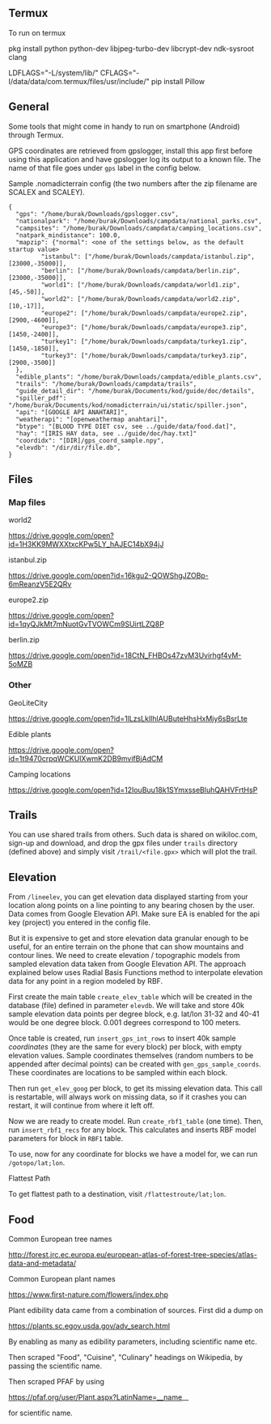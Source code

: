 
## Termux

To run on termux

pkg install python python-dev libjpeg-turbo-dev libcrypt-dev ndk-sysroot clang

LDFLAGS="-L/system/lib/" CFLAGS="-I/data/data/com.termux/files/usr/include/" pip install Pillow

## General

Some tools that might come in handy to run on smartphone (Android)
through Termux. 

GPS coordinates are retrieved from gpslogger, install this app first
before using this application and have gpslogger log
its output to a known file. The name of that file goes
under `gps` label in the config below.

Sample .nomadicterrain config (the two numbers after the zip filename are SCALEX and SCALEY). 

```
{
  "gps": "/home/burak/Downloads/gpslogger.csv",
  "nationalpark": "/home/burak/Downloads/campdata/national_parks.csv",
  "campsites": "/home/burak/Downloads/campdata/camping_locations.csv",
  "natpark_mindistance": 100.0,
  "mapzip": {"normal": <one of the settings below, as the default startup value>
	     "istanbul": ["/home/burak/Downloads/campdata/istanbul.zip",[23000,-35000]],
	     "berlin": ["/home/burak/Downloads/campdata/berlin.zip",[23000,-35000]],
	     "world1": ["/home/burak/Downloads/campdata/world1.zip",[45,-50]],
	     "world2": ["/home/burak/Downloads/campdata/world2.zip",[10,-17]],
	     "europe2": ["/home/burak/Downloads/campdata/europe2.zip",[2900,-4600]],
	     "europe3": ["/home/burak/Downloads/campdata/europe3.zip",[1450,-2400]],
	     "turkey1": ["/home/burak/Downloads/campdata/turkey1.zip",[1450,-1850]],
	     "turkey3": ["/home/burak/Downloads/campdata/turkey3.zip",[2900,-3500]]	     
  },
  "edible_plants": "/home/burak/Downloads/campdata/edible_plants.csv",
  "trails": "/home/burak/Downloads/campdata/trails",
  "guide_detail_dir": "/home/burak/Documents/kod/guide/doc/details",
  "spiller_pdf": "/home/burak/Documents/kod/nomadicterrain/ui/static/spiller.json",
  "api": "[GOOGLE API ANAHTARI]",
  "weatherapi": "[openweathermap anahtari]",
  "btype": "[BLOOD TYPE DIET csv, see ../guide/data/food.dat]",
  "hay": "[IRIS HAY data, see ../guide/doc/hay.txt]"
  "coordidx": "[DIR]/gps_coord_sample.npy",
  "elevdb": "/dir/dir/file.db",
}
```

## Files

### Map files

world2

https://drive.google.com/open?id=1H3KK9MWXXtxcKPw5LY_hAJEC14bX94jJ

istanbul.zip

https://drive.google.com/open?id=16kgu2-QOWShgJZOBp-6mReanzV5E2QRv

europe2.zip

https://drive.google.com/open?id=1qyQJkMt7mNuotGvTVOWCm9SUirtLZQ8P

berlin.zip

https://drive.google.com/open?id=18CtN_FHBOs47zvM3Uvirhgf4vM-5oMZB

### Other

GeoLiteCity

https://drive.google.com/open?id=1lLzsLklIhlAUButeHhsHxMjy6sBsrLte

Edible plants

https://drive.google.com/open?id=1t9470crpqWCKUlXwmK2DB9mvifBjAdCM

Camping locations

https://drive.google.com/open?id=12IouBuu18k1SYmxsseBluhQAHVFrtHsP

## Trails

You can use shared trails from others. Such data is shared on
wikiloc.com, sign-up and download, and drop the gpx files under
`trails` directory (defined above) and simply visit
`/trail/<file.gpx>` which will plot the trail.

## Elevation

From `/lineelev`, you can get elevation data displayed starting from
your location along points on a line pointing to any bearing chosen by
the user. Data comes from Google Elevation API. Make sure EA is
enabled for the api key (project) you entered in the config file.

But it is expensive to get and store elevation data granular enough to
be useful, for an entire terrain on the phone that can show mountains
and contour lines. We need to create elevation / topographic models
from sampled elevation data taken from Google Elevation API. The
approach explained below uses Radial Basis Functions method to
interpolate elevation data for any point in a region modeled by RBF.

First create the main table `create_elev_table` which will be created
in the database (file) defined in parameter `elevdb`. We will take and
store 40k sample elevation data points per degree block, e.g. lat/lon
31-32 and 40-41 would be one degree block. 0.001 degrees correspond to
100 meters.

Once table is created, run `insert_gps_int_rows` to insert 40k sample
*coordinates* (they are the same for every block) per block, with
empty elevation values.  Sample coordinates themselves (random numbers
to be appended after decimal points) can be created with
`gen_gps_sample_coords`. These coordinates are locations to be sampled
within each block.

Then run `get_elev_goog` per block, to get its missing elevation
data. This call is restartable, will always work on missing data, so
if it crashes you can restart, it will continue from where it left
off.

Now we are ready to create model. Run `create_rbf1_table` (one time).
Then, run `insert_rbf1_recs` for any block. This calculates and
inserts RBF model parameters for block in `RBF1` table.

To use, now for any coordinate for blocks we have a model for, we can
run `/gotopo/lat;lon`.

Flattest Path

To get flattest path to a destination, visit `/flattestroute/lat;lon`. 

## Food

Common European tree names

http://forest.jrc.ec.europa.eu/european-atlas-of-forest-tree-species/atlas-data-and-metadata/

Common European plant names

https://www.first-nature.com/flowers/index.php

Plant edibility data came from a combination of sources. First did a dump on

https://plants.sc.egov.usda.gov/adv_search.html

By enabling as many as edibility parameters, including scientific name etc.

Then scraped "Food", "Cuisine", "Culinary" headings on Wikipedia, by
passing the scientific name.

Then scraped PFAF by using

https://pfaf.org/user/Plant.aspx?LatinName=__name__

for scientific name.


